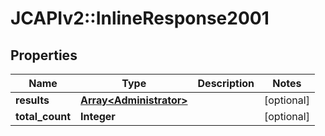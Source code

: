 # JCAPIv2::InlineResponse2001

## Properties
Name | Type | Description | Notes
------------ | ------------- | ------------- | -------------
**results** | [**Array&lt;Administrator&gt;**](Administrator.md) |  | [optional] 
**total_count** | **Integer** |  | [optional] 


